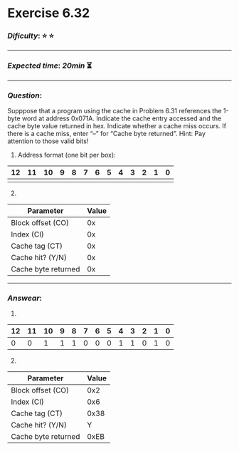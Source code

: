 Exercise 6.32
==============

### ***Dificulty***: :star: :star:  

---

### ***Expected time***: ***20min*** :hourglass_flowing_sand:

---

### ***Question***:
Supppose that a program using the cache in Problem 6.31 references the 1-byte word at address 0x071A. Indicate the cache entry accessed and the cache byte value returned in hex. Indicate whether a cache miss occurs. If there is a cache miss, enter “–” for “Cache byte returned”. Hint: Pay attention to those valid bits!  

1. Address format (one bit per box):

| 12        |   11   |   10  |   9    |   8    |   7    |    6   |    5   |    4  |    3   |    2   |    1   |    0   |
| --------- | ------ | ----- | ------ | ------ | ------ | ------ | ------ | ----- | ------ | ------ | ------ | ------ |
|           |        |       |        |        |        |        |        |       |        |        |        |        |  


2. 

| Parameter           | Value  |
| ------------------- | ------ |
| Block offset (CO)   | 0x     |
| Index (CI)          | 0x     |
| Cache tag (CT)      | 0x     |
| Cache hit? (Y/N)    | 0x     |
| Cache byte returned | 0x     |  

---  

### ***Answear***:  

1. 

| 12        |   11   |   10  |   9    |   8    |   7    |    6   |    5   |    4  |    3   |    2   |    1   |    0   |
| --------- | ------ | ----- | ------ | ------ | ------ | ------ | ------ | ----- | ------ | ------ | ------ | ------ |
|    0      |    0   |    1  |    1   |    1   |    0   |    0   |    0   |    1  |    1   |    0   |    1   |    0   |  

2.

| Parameter           | Value  |
| ------------------- | ------ |
| Block offset (CO)   | 0x2    |
| Index (CI)          | 0x6    |
| Cache tag (CT)      | 0x38   |
| Cache hit? (Y/N)    | Y      |
| Cache byte returned | 0xEB   |  
